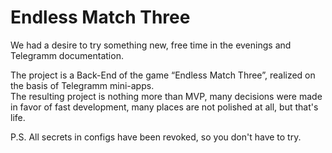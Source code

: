 # Endless Match Three

We had a desire to try something new, free time in the evenings and Telegramm documentation.

The project is a Back-End of the game “Endless Match Three”, realized on the basis of Telegramm mini-apps.  
The resulting project is nothing more than MVP, many decisions were made in favor of fast development, many places are not polished at all, but that's life.

P.S. All secrets in configs have been revoked, so you don't have to try.